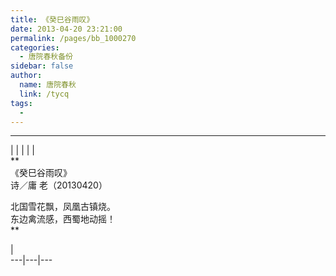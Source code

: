 ```yaml
---
title: 《癸巳谷雨叹》
date: 2013-04-20 23:21:00
permalink: /pages/bb_1000270
categories: 
  - 唐院春秋备份
sidebar: false
author: 
  name: 唐院春秋
  link: /tycq
tags: 
  - 
---
```


* * *

  
|  |  |  |  |  
**  
《癸巳谷雨叹》  
诗／庸 老（20130420）  
  
北国雪花飘，凤凰古镇烧。  
东边禽流感，西蜀地动摇！  
**  
  
|  
---|---|---